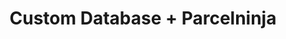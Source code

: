 ---
title: "Custom Database + Parcelninja"
seoTitle: "Custom Database Parcelninja Integration"
seoDescription: "Integrate your Custom Database with Parcelninja, and you'll be able to automate logistics, simplify the ordering process and save time - and money. Find out more about how a Custom Database Parcelninja Integration can help your business."
lead: "Let Stock2Shop send fulfillment notifications to Parcelninja once orders are successfully raised in your Custom Database. Here’s how we can help you streamline your workflow."
type: "source-fulfillment"
source: "custom-database"
channel: "parcelninja"
image: "/images/sap-shopify.png"
imageAlt: source_name logo
tags: []
aliases:
    - /integrations/
---